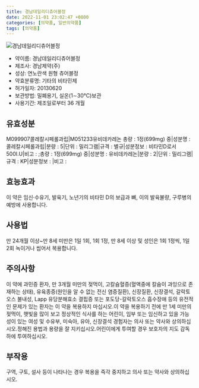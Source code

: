 ```yaml
---
title: 경남데일리디츄어블정
date: 2022-11-01 23:02:47 +0800
categories: [의약품, 일반의약품]
tags: [의약품]
---
```

![경남데일리디츄어블정](https://nedrug.mfds.go.kr/pbp/cmn/itemImageDownload/149723228746300015)

- 약이름: 경남데일리디츄어블정
- 제조사: 경남제약(주)
- 성상: 연노란색 원형 츄어블정
- 약효분류명: 기타의 비타민제
- 허가일자: 20130620
- 보관방법: 밀폐용기, 실온(1∼30℃)보관
- 사용기간: 제조일로부터 36 개월
## 유효성분
M099907콜레칼시페롤과립|M051233유비데카레논
총량 : 1정(699mg) 중|성분명 : 콜레칼시페롤과립|분량 : 5|단위 : 밀리그램|규격 : 별규|성분정보 : 비타민D로서500I.U|비고 : ;총량 : 1정(699mg) 중|성분명 : 유비데카레논|분량 : 2|단위 : 밀리그램|규격 : KP|성분정보 : |비고 :
## 효능효과
이 약은 임신·수유기, 발육기, 노년기의 비타민 D의 보급과 뼈, 이의 발육불량, 구루병의 예방에 사용합니다.
## 사용법
만 24개월 이상~만 8세 미만은 1일 1회, 1회 1정, 만 8세 이상 및 성인은 1회 1정씩, 1일 2회 녹이거나 씹어서 복용합니다.
## 주의사항
이 약에 과민증 환자, 만 3개월 미만의 젖먹이, 고칼슘혈증(혈액중에 칼슘이 과잉으로 존재하는 상태), 유육종증(원인을 알 수 없는 전신 염증질환), 신장질환, 신장결석, 갈락토오스 불내성, Lapp 유당분해효소 결핍증 또는 포도당-갈락토오스 흡수장애 등의 유전적인 문제가 있는 환자는 이 약을 복용하지 마십시오.이 약을 복용하기 전에 만 1세 미만의 젖먹이, 햇빛을 많이 보고 정상적인 식사를 하는 어린이, 임부 또는 임신하고 있을 가능성이 있는 여성 및 수유부, 미숙아, 유아, 신장결석 경험자는 의사 또는 약사와 상의하십시오.정해진 용법과 용량을 잘 지키십시오.어린이에게 투여할 경우 보호자의 지도 감독하에 투여하십시오.
## 부작용
구역, 구토, 설사 등이 나타나는 경우 복용을 즉각 중지하고 의사 또는 약사와 상의하십시오.
